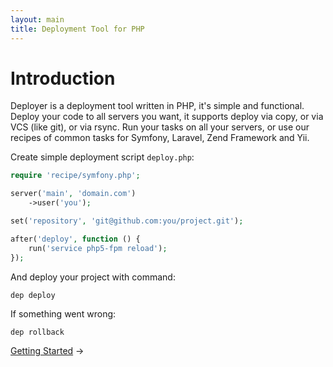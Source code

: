 ```yaml
---
layout: main
title: Deployment Tool for PHP
---
```


# Introduction

<p class="lead">
    Deployer is a deployment tool written in PHP, it's simple and functional.
    Deploy your code to all servers you want, it supports deploy via copy, or via VCS (like git), or via rsync.
    Run your tasks on all your servers, or use our recipes of common tasks for Symfony, Laravel, Zend Framework and Yii.
</p>

Create simple deployment script `deploy.php`:

~~~ php
require 'recipe/symfony.php';

server('main', 'domain.com')
    ->user('you');

set('repository', 'git@github.com:you/project.git');

after('deploy', function () {
    run('service php5-fpm reload');
});
~~~

And deploy your project with command:

~~~
dep deploy
~~~

If something went wrong:

~~~
dep rollback
~~~

[Getting Started](getting-started.html) &rarr;
